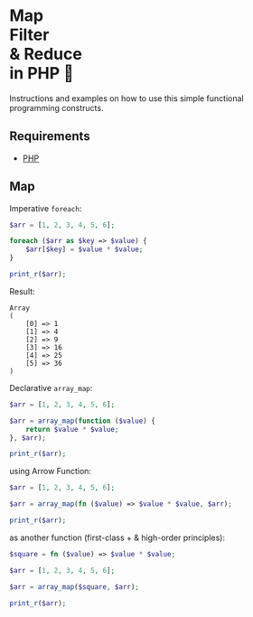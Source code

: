 # Map<br>Filter<br>& Reduce<br>in PHP 🐘

Instructions and examples on how to use this simple functional programming constructs.

## Requirements

- [PHP](https://www.php.net/manual/en/install.php)

## Map
 
Imperative `foreach`:
 
```php
$arr = [1, 2, 3, 4, 5, 6];

foreach ($arr as $key => $value) {
    $arr[$key] = $value * $value;
}

print_r($arr);
```

Result:

```text
Array
(
    [0] => 1
    [1] => 4
    [2] => 9
    [3] => 16
    [4] => 25
    [5] => 36
)
```

Declarative `array_map`:

```php
$arr = [1, 2, 3, 4, 5, 6];

$arr = array_map(function ($value) {
    return $value * $value;
}, $arr);

print_r($arr);
```

using Arrow Function:

```php
$arr = [1, 2, 3, 4, 5, 6];

$arr = array_map(fn ($value) => $value * $value, $arr);

print_r($arr);
```

as another function (first-class + & high-order principles):

```php
$square = fn ($value) => $value * $value;

$arr = [1, 2, 3, 4, 5, 6];

$arr = array_map($square, $arr);

print_r($arr);
```